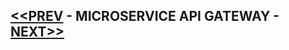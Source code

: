 ## [<<PREV](Part_04_Spring_Boot_Microservices_API_Gateway.md) - MICROSERVICE API GATEWAY - [NEXT>>](Part_05_Spring_Boot_Microservices_Security.md)
